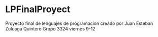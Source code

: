 # LPFinalProyect
Proyecto final de lenguajes de programacion creado por Juan Esteban Zuluaga Quintero 
Grupo 3324 viernes 9-12
